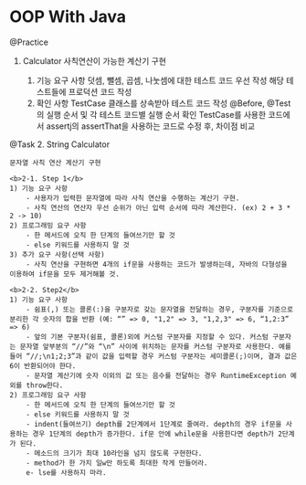 <h1>OOP With Java</h1>

@Practice
1. Calculator
사칙연산이 가능한 계산기 구현
    
    1) 기능 요구 사항
    덧셈, 뺄셈, 곱셈, 나눗셈에 대한 테스트 코드 우선 작성
    해당 테스트들에 프로덕션 코드 작성
    2) 확인 사항
    TestCase 클래스를 상속받아 테스트 코드 작성
    @Before, @Test 의 실행 순서 및 각 테스트 코드별 실행 순서 확인
    TestCase를 사용한 코드에서 assertj의 assertThat을 사용하는 코드로 수정 후, 차이점 비교


@Task
2. String Calculator

    문자열 사칙 연산 계산기 구현

    <b>2-1. Step 1</b>
    1) 기능 요구 사항
        - 사용자가 입력한 문자열에 따라 사칙 연산을 수행하는 계산기 구현.
        - 사칙 연산의 연산자 우선 순위가 아닌 입력 순서에 따라 계산한다. (ex) 2 + 3 * 2 -> 10)
    2) 프로그래밍 요구 사항
        - 한 메서드에 오직 한 단계의 들여쓰기만 할 것
        - else 키워드를 사용하지 말 것
    3) 추가 요구 사항(선택 사항)
        - 사칙 연산을 구현하면 4개의 if문을 사용하는 코드가 발생하는데, 자바의 다형성을 이용하여 if문을 모두 제거해볼 것.
        
    <b>2-2. Step2</b>
    1) 기능 요구 사항
        - 쉼표(,) 또는 콜론(:)을 구분자로 갖는 문자열을 전달하는 경우, 구분자를 기준으로 분리한 각 숫자의 합을 반환 (예: “” => 0, "1,2" => 3, "1,2,3" => 6, “1,2:3” => 6)
        - 앞의 기본 구분자(쉼표, 콜론)외에 커스텀 구분자를 지정할 수 있다. 커스텀 구분자는 문자열 앞부분의 “//”와 “\n” 사이에 위치하는 문자를 커스텀 구분자로 사용한다. 예를 들어 “//;\n1;2;3”과 같이 값을 입력할 경우 커스텀 구분자는 세미콜론(;)이며, 결과 값은 6이 반환되어야 한다.
        - 문자열 계산기에 숫자 이외의 값 또는 음수를 전달하는 경우 RuntimeException 예외를 throw한다.
    2) 프로그래밍 요구 사항
        - 한 메서드에 오직 한 단계의 들여쓰기만 할 것
        - else 키워드를 사용하지 말 것
        - indent(들여쓰기) depth를 2단계에서 1단계로 줄여라. depth의 경우 if문을 사용하는 경우 1단계의 depth가 증가한다. if문 안에 while문을 사용한다면 depth가 2단계가 된다.
        - 메소드의 크기가 최대 10라인을 넘지 않도록 구현한다.
        - method가 한 가지 일w만 하도록 최대한 작게 만들어라.
        e- lse를 사용하지 마라.
